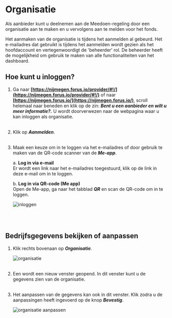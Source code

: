 # Organisatie

Als aanbieder kunt u deelnemen aan de Meedoen-regeling door een organisatie aan te maken en u vervolgens aan te melden voor het fonds.

Het aanmaken van de organisatie is tijdens het aanmelden al gebeurd. Het e-mailadres dat gebruikt is tijdens het aanmelden wordt gezien als het hoofdaccount en vertegenwoordigt de 'beheerder' rol. De beheerder heeft de mogelijkheid om gebruik te maken van alle functionaliteiten van het dashboard.
&nbsp;


## Hoe kunt u inloggen?

1.  Ga naar **[https://nijmegen.forus.io/provider/#!/](https://nijmegen.forus.io/provider/#!/)** of naar **[https://nijmegen.forus.io/](https://nijmegen.forus.io/)**, scroll helemaal naar beneden en klik op de zin:
**_Bent u een aanbieder en wilt u meer informatie?._** U wordt doorverwezen naar de webpagina waar u kan inloggen als organisatie.
<br />&nbsp;

2.  Klik op **_Aanmelden_**.
<br />&nbsp;

3.  Maak een keuze om in te loggen via het e-mailadres of door gebruik te maken van de QR-code scanner van de **_Me-app_**.

    a.   **Log in via e-mail**<br />
    Er wordt een link naar het e-mailadres toegestuurd, klik op de link in deze e-mail om in te loggen.

    b.  **Log in via QR-code (Me app)** <br />
    Open de Me-app, ga naar het tabblad **_QR_** en scan de QR-code om in te loggen.

    <img src="https://raw.githubusercontent.com/teamforus/manuals/master/img/manual-aanbieder-inloggen.png" alt="inloggen">
<br />&nbsp;


## Bedrijfsgegevens bekijken of aanpassen

1.  Klik rechts bovenaan op **_Organisatie_**.

    <img src="https://raw.githubusercontent.com/teamforus/manuals/master/img/manual-aanbieder-organisatie.png" alt="organisatie" style="max-width:300px">
    <br />&nbsp;&nbsp;

2.  Een wordt een nieuw venster geopend. In dit venster kunt u de gegevens zien van de organisatie.
<br />&nbsp;

3.  Het aanpassen van de gegevens kan ook in dit venster. Klik zodra u de aanpassingen heeft ingevoerd op de knop **_Bevestig_**.

    <img src="https://raw.githubusercontent.com/teamforus/manuals/master/img/manual-aanbieder-organisatieaanpassen.png" alt="organisatie aanpassen">
    <br />&nbsp;
